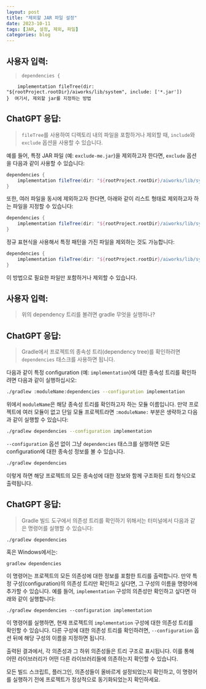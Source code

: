 ```yaml
---
layout: post
title: "제외할 JAR 파일 설정"
date: 2023-10-11
tags: [JAR, 설정, 제외, 파일]
categories: blog
---
```


## 사용자 입력:
>     dependencies {
        implementation fileTree(dir: "${rootProject.rootDir}/aiworks/lib/system", include: ['*.jar'])
    }  여기서, 제외할 jar를 지정하는 방법

## ChatGPT 응답:
> `fileTree`를 사용하여 디렉토리 내의 파일을 포함하거나 제외할 때, `include`와 `exclude` 옵션을 사용할 수 있습니다.

예를 들어, 특정 JAR 파일 (예: `exclude-me.jar`)을 제외하고자 한다면, `exclude` 옵션을 다음과 같이 사용할 수 있습니다:

```groovy
dependencies {
    implementation fileTree(dir: "${rootProject.rootDir}/aiworks/lib/system", include: ['*.jar'], exclude: ['exclude-me.jar'])
}
```

또한, 여러 파일을 동시에 제외하고자 한다면, 아래와 같이 리스트 형태로 제외하고자 하는 파일을 지정할 수 있습니다:

```groovy
dependencies {
    implementation fileTree(dir: "${rootProject.rootDir}/aiworks/lib/system", include: ['*.jar'], exclude: ['exclude-me1.jar', 'exclude-me2.jar'])
}
```

정규 표현식을 사용해서 특정 패턴을 가진 파일을 제외하는 것도 가능합니다:

```groovy
dependencies {
    implementation fileTree(dir: "${rootProject.rootDir}/aiworks/lib/system", include: ['*.jar'], exclude: ['exclude-*.jar'])
}
```

이 방법으로 필요한 파일만 포함하거나 제외할 수 있습니다.

## 사용자 입력:
> 위의 dependency 트리를 볼려면 gradle 무엇을 실행하나?

## ChatGPT 응답:
> Gradle에서 프로젝트의 종속성 트리(dependency tree)를 확인하려면 `dependencies` 태스크를 사용하면 됩니다. 

다음과 같이 특정 configuration (예: `implementation`)에 대한 종속성 트리를 확인하려면 다음과 같이 실행하십시오:

```bash
./gradlew :moduleName:dependencies --configuration implementation
```

위에서 `moduleName`은 해당 종속성 트리를 확인하고자 하는 모듈 이름입니다. 만약 프로젝트에 여러 모듈이 없고 단일 모듈 프로젝트라면 `:moduleName:` 부분은 생략하고 다음과 같이 실행할 수 있습니다:

```bash
./gradlew dependencies --configuration implementation
```

`--configuration` 옵션 없이 그냥 `dependencies` 태스크를 실행하면 모든 configuration에 대한 종속성 정보를 볼 수 있습니다. 

```bash
./gradlew dependencies
```

이렇게 하면 해당 프로젝트의 모든 종속성에 대한 정보와 함께 구조화된 트리 형식으로 출력됩니다.

## ChatGPT 응답:
> Gradle 빌드 도구에서 의존성 트리를 확인하기 위해서는 터미널에서 다음과 같은 명령어를 실행할 수 있습니다:

```shell
./gradlew dependencies
```

혹은 Windows에서는:

```shell
gradlew dependencies
```

이 명령어는 프로젝트의 모든 의존성에 대한 정보를 포함한 트리를 출력합니다. 만약 특정 구성(configuration)의 의존성 트리만 확인하고 싶다면, 그 구성의 이름을 명령어에 추가할 수 있습니다. 예를 들어, `implementation` 구성의 의존성만 확인하고 싶다면 아래와 같이 실행합니다:

```shell
./gradlew dependencies --configuration implementation
```

이 명령어를 실행하면, 현재 프로젝트의 `implementation` 구성에 대한 의존성 트리를 확인할 수 있습니다. 다른 구성에 대한 의존성 트리를 확인하려면, `--configuration` 옵션 뒤에 해당 구성의 이름을 지정하면 됩니다.

출력된 결과에서, 각 의존성과 그 하위 의존성들은 트리 구조로 표시됩니다. 이를 통해 어떤 라이브러리가 어떤 다른 라이브러리들에 의존하는지 확인할 수 있습니다.

모든 빌드 스크립트, 플러그인, 의존성들이 올바르게 설정되었는지 확인하고, 이 명령어를 실행하기 전에 프로젝트가 정상적으로 동기화되었는지 확인하세요.

